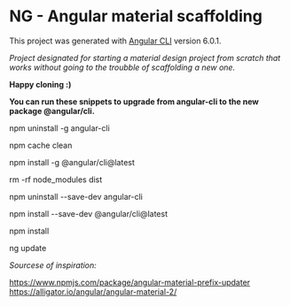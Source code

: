 # NG - Angular material scaffolding

This project was generated with [Angular CLI](https://github.com/angular/angular-cli) version 6.0.1.

_Project designated for starting a material design project from scratch that works without going to the troubble of scaffolding a new one._

**Happy cloning :)**

**You can run these snippets to upgrade from angular-cli to the new package @angular/cli.**

npm uninstall -g angular-cli

npm cache clean

npm install -g @angular/cli@latest

rm -rf node_modules dist

npm uninstall --save-dev angular-cli

npm install --save-dev @angular/cli@latest

npm install

ng update


_Sourcese of inspiration:_

https://www.npmjs.com/package/angular-material-prefix-updater
https://alligator.io/angular/angular-material-2/
